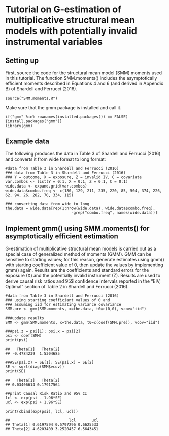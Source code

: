 Tutorial on G-estimation of multiplicative structural mean models with potentially invalid instrumental variables
=================================================================================================================

Setting up
----------

First, source the code for the structural mean model (SMM) moments used
in this tutorial. The function SMM.moments() includes the asymptotically
efficient moments described in Equations 4 and 6 (and derived in
Appendix B) of Shardell and Ferrucci (2016).

    source("SMM.moments.R")

Make sure that the gmm package is installed and call it.

    if("gmm" %in% rownames(installed.packages()) == FALSE) {install.packages("gmm")}
    library(gmm)

Example data
------------

The following produces the data in Table 3 of Shardell and Ferrucci
(2016) and converts it from wide format to long format:

    #data from Table 3 in Shardell and Ferrucci (2016)
    ### data from Table 3 in Shardell and Ferrucci (2016)
    ### Y = outcome, X = exposure, Z = invalid IV, C = covariate
    var.combos <- list(Y = 0:1, X = 0:1, Z = 0:1, C = 0:1)
    wide.data <- expand.grid(var.combos)
    wide.data$combo.freq <- c(180, 129, 211, 235, 220, 85, 504, 374, 226, 62, 94, 26, 282, 70, 334, 115)

    ### converting data from wide to long
    the.data = wide.data[rep(1:nrow(wide.data), wide.data$combo.freq), 
                                 -grep("combo.freq", names(wide.data))]

Implement gmm() using SMM.moments() for asymptotically efficient estimation
---------------------------------------------------------------------------

G-estimation of multiplicative structural mean models is carried out as
a special case of generalized method of moments (GMM). GMM can be
sensitive to starting values; for this reason, generate estimates using
gmm() with starting coefficient value of 0, then update the values by
implementing gmm() again. Results are the coefficients and standard
errors for the exposure (X) and the potentially invalid instrument (Z).
Results are used to derive causal risk ratios and 95$ confidence
intervals reported in the “EIV, Optimal” section of Table 2 in Shardell
and Ferrucci (2016).

    #data from Table 3 in Shardell and Ferrucci (2016)
    ### using starting coefficiant values of 0 and 
    ### assuming iid for estimating variance covariance 
    SMM.pre <- gmm(SMM.moments, x=the.data, t0=c(0,0), vcov="iid")

    ###update results
    SMM <- gmm(SMM.moments, x=the.data, t0=c(coef(SMM.pre)), vcov="iid")

    ###psi.z = psi[1]; psi.x = psi[2]
    psi <- coef(SMM)
    print(psi)

    ##   Theta[1]   Theta[2] 
    ## -0.4784239  1.5304685

    ###SE(psi.z) = SE[1]; SE(psi.x) = SE[2]
    SE <- sqrt(diag(SMM$vcov))
    print(SE)

    ##   Theta[1]   Theta[2] 
    ## 0.03406614 0.17917564

    ##print Causal Risk Ratio and 95% CI
    lcl <- exp(psi - 1.96*SE)
    ucl <- exp(psi + 1.96*SE)

    print(cbind(exp(psi), lcl, ucl))

    ##                          lcl       ucl
    ## Theta[1] 0.6197594 0.5797296 0.6625533
    ## Theta[2] 4.6203409 3.2520457 6.5643451
